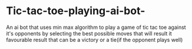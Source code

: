 # Tic-tac-toe-playing-ai-bot-
An ai bot that uses min max algorithm to play a game of tic tac toe against it's opponents by selecting the best possible moves that will result it favourable result that can be a victory or a tie(if the opponent plays well)
